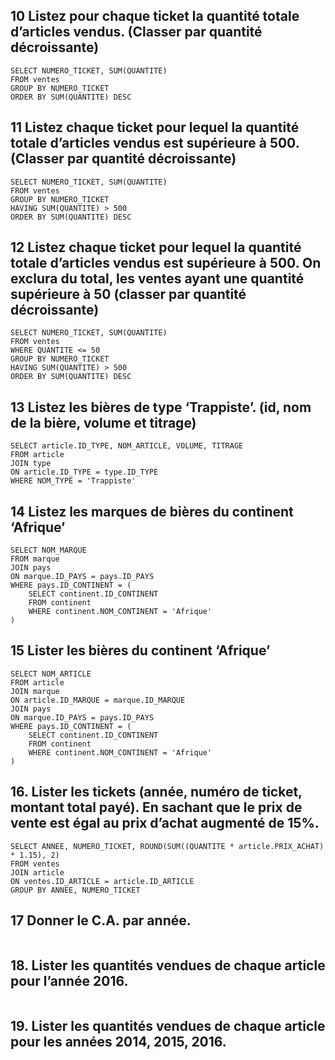 ## 10 Listez pour chaque ticket la quantité totale d’articles vendus. (Classer par quantité décroissante)
```mysql
SELECT NUMERO_TICKET, SUM(QUANTITE) 
FROM ventes 
GROUP BY NUMERO_TICKET 
ORDER BY SUM(QUANTITE) DESC
```

## 11 Listez chaque ticket pour lequel la quantité totale d’articles vendus est supérieure à 500. (Classer par quantité décroissante)

```mysql
SELECT NUMERO_TICKET, SUM(QUANTITE) 
FROM ventes 
GROUP BY NUMERO_TICKET 
HAVING SUM(QUANTITE) > 500 
ORDER BY SUM(QUANTITE) DESC
```

## 12 Listez chaque ticket pour lequel la quantité totale d’articles vendus est supérieure à 500. On exclura du total, les ventes ayant une quantité supérieure à 50 (classer par quantité décroissante)

```mysql
SELECT NUMERO_TICKET, SUM(QUANTITE)
FROM ventes 
WHERE QUANTITE <= 50
GROUP BY NUMERO_TICKET 
HAVING SUM(QUANTITE) > 500
ORDER BY SUM(QUANTITE) DESC
```

## 13 Listez les bières de type ‘Trappiste’. (id, nom de la bière, volume et titrage)

```mysql
SELECT article.ID_TYPE, NOM_ARTICLE, VOLUME, TITRAGE
FROM article
JOIN type
ON article.ID_TYPE = type.ID_TYPE
WHERE NOM_TYPE = 'Trappiste'
```

## 14 Listez les marques de bières du continent ‘Afrique’

```mysql
SELECT NOM_MARQUE
FROM marque
JOIN pays
ON marque.ID_PAYS = pays.ID_PAYS
WHERE pays.ID_CONTINENT = (
	SELECT continent.ID_CONTINENT
	FROM continent
	WHERE continent.NOM_CONTINENT = 'Afrique'
)
```

## 15 Lister les bières du continent ‘Afrique’

```mysql
SELECT NOM_ARTICLE
FROM article
JOIN marque
ON article.ID_MARQUE = marque.ID_MARQUE
JOIN pays
ON marque.ID_PAYS = pays.ID_PAYS
WHERE pays.ID_CONTINENT = (
	SELECT continent.ID_CONTINENT
	FROM continent
	WHERE continent.NOM_CONTINENT = 'Afrique'
)
```

## 16. Lister les tickets (année, numéro de ticket, montant total payé). En sachant que le prix de vente est égal au prix d’achat augmenté de 15%.

```mysql
SELECT ANNEE, NUMERO_TICKET, ROUND(SUM((QUANTITE * article.PRIX_ACHAT) * 1.15), 2)
FROM ventes
JOIN article
ON ventes.ID_ARTICLE = article.ID_ARTICLE
GROUP BY ANNEE, NUMERO_TICKET
```

## 17  Donner le C.A. par année.

```mysql

```

## 18. Lister les quantités vendues de chaque article pour l’année 2016.

```mysql

```

## 19. Lister les quantités vendues de chaque article pour les années 2014, 2015, 2016.

```mysql

```

